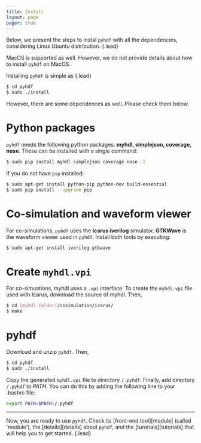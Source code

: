 ```yaml
---
title: Install 
layout: page 
pager: true
---
```


Below, we present the steps to instal `pyhdf` with all the dependencies, considering Linux Ubuntu distribution.
{.lead}

MacOS is supported as well. However, we do not provide details about how to install `pyhdf` on MacOS.

Installing `pyhdf` is simple as
{.lead}

```.bash
$ cd pyhdf
$ sudo ./install
```
However, there are some dependences as well. Please check them below.

Python packages
===============
`pyhdf` needs the following python packages: __myhdl, simplejson, coverage, nose__. 
These can be installed with a single command:

```.bash
$ sudo pip install myhdl simplejson coverage nose -I
```

If you do not have `pip` installed:
```.bash
$ sudo apt-get install python-pip python-dev build-essential 
$ sudo pip install --upgrade pip 
```

Co-simulation and waveform viewer
=================================
For co-simulations, `pyhdf` uses the __Icarus iverilog__ simulator. __GTKWave__ is the waveform viewer used in `pyhdf`.
Install both tools by executing:

```.bash
$ sudo apt-get install iverilog gtkwave
```

<!--
Icarus
======
For co-simulations, `pyhdf` uses the Icarus simulator. The version we suggest is `jeras-iverilog-bae0243`.
Icarus requires __autoconf, flex, bison, gperf__ to be installed. If you do not have them already on your system:

```.bash
$ sudo apt-get install autoconf flex bison gperf
```

To install __Icarus__ simulator, download and unzip `jeras-iverilog-bae0243.zip` file. Then,

```.bash
$ cd jeras-iverilog-bae0243
$ autoconf
$ ./configure
$ make 
$ sudo make install
$ cd ..
```

__GTKWave__ is the waveform viewer used in `pyhdf`. Install it by:

```.bash
$ sudo apt-get install gtkwave
```
-->

Create `myhdl.vpi`
==================
For co-simuations, myhdl uses a `.vpi` interface. To create the `myhdl.vpi` file used with Icarus, download the source of myhdl. Then,

```.bash
$ cd [myhdl-folder]/cosimulation/icarus/
$ make 
```

pyhdf
=====

Download and unzip `pyhdf`. Then,

```.bash
$ cd pyhdf
$ sudo ./install
```

Copy the generated `myhdl.vpi` file to directory `/.pyhdf`. Finally, add directory `/.pyhdf` to _PATH_.
You can do this by adding the following line to your .bashrc file:

```.bash
export PATH=$PATH:/.pyhdf
```

* * *
Now, you are ready to use `pyhdf`. Check its [front-end tool][module] (called 'module'), the [details][details] about `pyhdf`, and the [turorials][tutorials] that will help you to get started.
{.lead}
